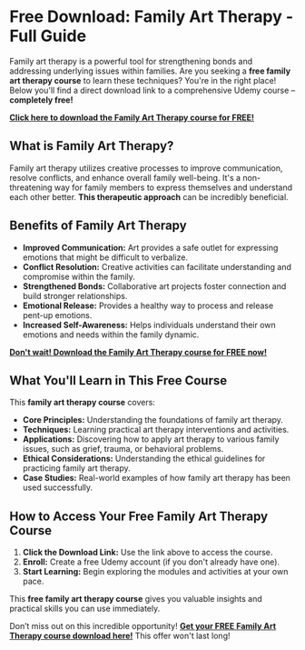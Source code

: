 # Free Download: Family Art Therapy - Full Guide

Family art therapy is a powerful tool for strengthening bonds and addressing underlying issues within families. Are you seeking a **free family art therapy course** to learn these techniques? You're in the right place! Below you'll find a direct download link to a comprehensive Udemy course – **completely free!**

[**Click here to download the Family Art Therapy course for FREE!**](https://udemywork.com/family-art-therapy)

## What is Family Art Therapy?

Family art therapy utilizes creative processes to improve communication, resolve conflicts, and enhance overall family well-being. It's a non-threatening way for family members to express themselves and understand each other better. **This therapeutic approach** can be incredibly beneficial.

## Benefits of Family Art Therapy

*   **Improved Communication:** Art provides a safe outlet for expressing emotions that might be difficult to verbalize.
*   **Conflict Resolution:** Creative activities can facilitate understanding and compromise within the family.
*   **Strengthened Bonds:** Collaborative art projects foster connection and build stronger relationships.
*   **Emotional Release:** Provides a healthy way to process and release pent-up emotions.
*   **Increased Self-Awareness:** Helps individuals understand their own emotions and needs within the family dynamic.

[**Don't wait! Download the Family Art Therapy course for FREE now!**](https://udemywork.com/family-art-therapy)

## What You'll Learn in This Free Course

This **family art therapy course** covers:

*   **Core Principles:** Understanding the foundations of family art therapy.
*   **Techniques:** Learning practical art therapy interventions and activities.
*   **Applications:** Discovering how to apply art therapy to various family issues, such as grief, trauma, or behavioral problems.
*   **Ethical Considerations:** Understanding the ethical guidelines for practicing family art therapy.
*   **Case Studies:** Real-world examples of how family art therapy has been used successfully.

## How to Access Your Free Family Art Therapy Course

1.  **Click the Download Link:** Use the link above to access the course.
2.  **Enroll:** Create a free Udemy account (if you don't already have one).
3.  **Start Learning:** Begin exploring the modules and activities at your own pace.

This **free family art therapy course** gives you valuable insights and practical skills you can use immediately.

Don’t miss out on this incredible opportunity! **[Get your FREE Family Art Therapy course download here!](https://udemywork.com/family-art-therapy)** This offer won't last long!
